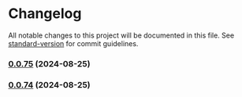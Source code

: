 # Changelog

All notable changes to this project will be documented in this file. See [standard-version](https://github.com/conventional-changelog/standard-version) for commit guidelines.

### [0.0.75](https://github.com/MikeyAlmighty/acada-brain/compare/v0.0.74...v0.0.75) (2024-08-25)

### [0.0.74](https://github.com/MikeyAlmighty/acada-brain/compare/v0.0.73...v0.0.74) (2024-08-25)

